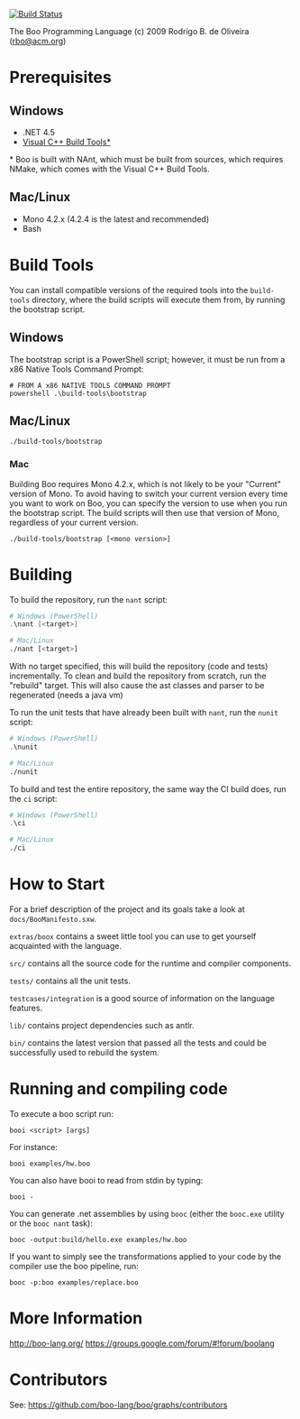 [![Build Status](https://travis-ci.org/boo-lang/boo.svg?branch=master)](https://travis-ci.org/boo-lang/boo)

The Boo Programming Language (c) 2009 Rodrigo B. de Oliveira (rbo@acm.org)

Prerequisites
=============

## Windows

- .NET 4.5
- [Visual C++ Build Tools*](http://landinghub.visualstudio.com/visual-cpp-build-tools)

\* Boo is built with NAnt, which must be built from sources, which requires NMake, which comes with the Visual C++ Build Tools.

## Mac/Linux

- Mono 4.2.x (4.2.4 is the latest and recommended)
- Bash

Build Tools
==============

You can install compatible versions of the required tools into the ```build-tools``` directory, where the build scripts will execute them from, by running the bootstrap script.

## Windows
The bootstrap script is a PowerShell script; however, it must be run from a x86 Native Tools Command Prompt:
```
# FROM A x86 NATIVE TOOLS COMMAND PROMPT
powershell .\build-tools\bootstrap
```

## Mac/Linux

```
./build-tools/bootstrap
```

### Mac

Building Boo requires Mono 4.2.x, which is not likely to be your "Current" version of Mono. To avoid having to switch your current version every time you want to work on Boo, you can specify the version to use when you run the bootstrap script. The build scripts will then use that version of Mono, regardless of your current version.

```
./build-tools/bootstrap [<mono version>]
```

Building
========

To build the repository, run the ```nant``` script:

```PowerShell
# Windows (PowerShell)
.\nant [<target>]
```

```sh
# Mac/Linux
./nant [<target>]
```

With no target specified, this will build the repository (code and tests) incrementally. To clean and build the repository from scratch, run the "rebuild" target. This will also cause the ast classes and parser
to be regenerated (needs a java vm)

To run the unit tests that have already been built with ```nant```, run the ```nunit``` script:

```PowerShell
# Windows (PowerShell)
.\nunit
```

```sh
# Mac/Linux
./nunit
```

To build and test the entire repository, the same way the CI build does, run the ```ci``` script:

```PowerShell
# Windows (PowerShell)
.\ci
```

```sh
# Mac/Linux
./ci
```

How to Start
============

For a brief description of the project and its goals
take a look at `docs/BooManifesto.sxw`.

`extras/boox` contains a sweet little tool you can use
to get yourself acquainted with the language.

`src/` contains all the source code for the runtime and
compiler components.

`tests/` contains all the unit tests.

`testcases/integration` is a good source of information
on the language features.

`lib/` contains project dependencies such as antlr.

`bin/` contains the latest version that passed all the tests
and could be successfully used to rebuild the system.

Running and compiling code
==========================

To execute a boo script run:

	booi <script> [args]
	
For instance:

	booi examples/hw.boo	
	
You can also have booi to read from stdin by typing:

	booi -
	
You can generate .net assemblies by using `booc` (either
the `booc.exe` utility or the `booc nant` task):

	booc -output:build/hello.exe examples/hw.boo	
	
If you want to simply see the transformations applied to
your code by the compiler use the boo pipeline, run:

	booc -p:boo examples/replace.boo	
	
More Information
================

http://boo-lang.org/
https://groups.google.com/forum/#!forum/boolang

Contributors
============

See: https://github.com/boo-lang/boo/graphs/contributors


